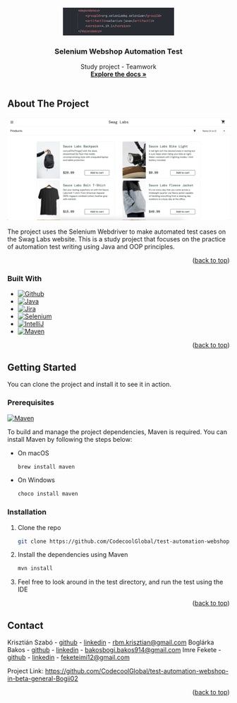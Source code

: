 <!-- PROJECT SHIELDS -->

<!-- PROJECT LOGO -->
<br />
<div align="center">
  <a href="https://github.com/CodecoolGlobal/test-automation-webshop-in-beta-general-Bogii02">
    <img src="images/selenium.png" alt="Logo" width="50%" height="50%">
  </a>

<h3 align="center">Selenium Webshop Automation Test</h3>

  <p align="center">
    Study project - Teamwork
    <br />
    <a href="https://github.com/CodecoolGlobal/test-automation-webshop-in-beta-general-Bogii02/tree/development/documents"><strong>Explore the docs »</strong></a>
    <br />
    <br />
  </p>
</div>


<!-- ABOUT THE PROJECT -->

## About The Project

[![Product Name Screen Shot][webshop_screenshot]](https://github.com/CodecoolGlobal/test-automation-webshop-in-beta-general-Bogii02)

The project uses the Selenium Webdriver to make automated test cases on the Swag Labs website. This is a study project that
focuses on the practice of automation test writing using Java and OOP principles.

<p align="right">(<a href="#readme-top">back to top</a>)</p>

### Built With

- [![Github][Github]][Github-url]
- [![Java][Java]][Java-url]
- [![Jira][Jira]][Jira-url]
- [![Selenium][Selenium]][Selenium-url]
- [![IntelliJ][IntelliJ.idea]][IntelliJ-url]
- [![Maven][Maven]][Maven-url]

<p align="right">(<a href="#readme-top">back to top</a>)</p>

<!-- GETTING STARTED -->

## Getting Started

You can clone the project and install it to see it in action.

### Prerequisites

[![Maven][Maven]][Maven-url]

To build and manage the project dependencies, Maven is required. You can install Maven by following the steps below:

* On macOS
  ```sh
  brew install maven
  ```
* On Windows
  ```sh
  choco install maven
  ```

### Installation

1. Clone the repo
   ```sh
   git clone https://github.com/CodecoolGlobal/test-automation-webshop-in-beta-general-Bogii02
   ```
2. Install the dependencies using Maven
   ```sh
   mvn install
   ```
3. Feel free to look around in the test directory, and run the test using the IDE

<p align="right">(<a href="#readme-top">back to top</a>)</p>

<!-- CONTACT -->

## Contact

Krisztián Szabó - [github](https://github.com/Sarfeher) - [linkedin](https://www.linkedin.com/in/krisztián-szabó-codecool/) -
rbm.krisztian@gmail.com
Boglárka Bakos - [github](https://github.com/Bogii02) - [linkedin](https://www.linkedin.com/in/boglarka-bakos/) -
bakosbogi.bakos914@gmail.com
Imre Fekete - [github](https://github.com/ImreFekete) - [linkedin](https://www.linkedin.com/in/imrefekete/) -
feketeimi12@gmail.com

Project Link: https://github.com/CodecoolGlobal/test-automation-webshop-in-beta-general-Bogii02

<p align="right">(<a href="#readme-top">back to top</a>)</p>



<!-- MARKDOWN LINKS & IMAGES -->
<!-- https://www.markdownguide.org/basic-syntax/#reference-style-links -->

[contributors-shield]: https://img.shields.io/github/contributors/othneildrew/Best-README-Template.svg?style=for-the-badge

[contributors-url]: https://github.com/nagmil2077/stackoverflow-tw/graphs/contributors

[forks-shield]: https://img.shields.io/github/forks/othneildrew/Best-README-Template.svg?style=for-the-badge

[forks-url]: https://github.com/othneildrew/Best-README-Template/network/members

[stars-shield]: https://img.shields.io/github/stars/othneildrew/Best-README-Template.svg?style=for-the-badge

[stars-url]: https://github.com/othneildrew/Best-README-Template/stargazers

[issues-shield]: https://img.shields.io/github/issues/othneildrew/Best-README-Template.svg?style=for-the-badge

[issues-url]: https://github.com/othneildrew/Best-README-Template/issues

[license-shield]: https://img.shields.io/github/license/othneildrew/Best-README-Template.svg?style=for-the-badge

[license-url]: https://github.com/othneildrew/Best-README-Template/blob/master/LICENSE.txt

[linkedin-shield]: https://img.shields.io/badge/-LinkedIn-black.svg?style=for-the-badge&logo=linkedin&colorB=555

[linkedin-url]: https://linkedin.com/in/othneildrew

[webshop_screenshot]: images/webshop_screenshot.png

<!-- STACKS -->

[Selenium]: https://img.shields.io/badge/-selenium-%43B02A?style=for-the-badge&logo=selenium&logoColor=white

[Selenium-url]: https://www.selenium.dev

[Jira]: https://img.shields.io/badge/jira-%230A0FFF.svg?style=for-the-badge&logo=jira&logoColor=white

[Jira-url]: https://www.atlassian.com/software/jira

[IntelliJ.idea]: https://img.shields.io/badge/IntelliJ_IDEA-000000.svg?style=for-the-badge&logo=intellij-idea&logoColor=white

[IntelliJ-url]: https://www.jetbrains.com/idea/

[Github]: https://img.shields.io/badge/GitHub-100000?style=for-the-badge&logo=github&logoColor=white

[Github-url]: https://github.com

[Stackoverflow]: https://img.shields.io/badge/Stack_Overflow-FE7A16?style=for-the-badge&logo=stack-overflow&logoColor=white

[Stackoverflow-url]: https://stackoverflow.com

[Java]: https://img.shields.io/badge/Java-ED8B00?style=for-the-badge&logo=openjdk&logoColor=white

[Java-url]: https://www.java.com/en/

[Spring]: https://img.shields.io/badge/Spring-6DB33F?style=for-the-badge&logo=spring&logoColor=white

[Spring-url]: https://spring.io

[Maven]:    https://img.shields.io/badge/Apache%20Maven-C71A36?style=for-the-badge&logo=Apache%20Maven&logoColor=white

[Maven-url]: https://maven.apache.org

[Hibernate-url]: https://hibernate.org/

[Hibernate]: https://img.shields.io/badge/Hibernate-59666C?style=for-the-badge&logo=Hibernate&logoColor=white

[Docker]: https://img.shields.io/badge/docker-2496ED?style=for-the-badge&logo=docker&logoColor=white&labelColor=1D63ED&color=1D63ED

[Docker-url]: https://www.docker.com/

[Javascript]: https://img.shields.io/badge/JavaScript-F7DF1E?style=for-the-badge&logo=javascript&logoColor=black

[Javascript-url]: https://www.javascript.com

[CSS]: https://img.shields.io/badge/CSS-239120?&style=for-the-badge&logo=css3&logoColor=white

[CSS-url]: https://developer.mozilla.org/en-US/docs/Web/CSS

[HTML5]: https://img.shields.io/badge/HTML5-E34F26?style=for-the-badge&logo=html5&logoColor=white

[HTML5-url]: https://en.wikipedia.org/wiki/HTML5

[Vite]: https://img.shields.io/badge/vite-646CFF?style=for-the-badge&logo=vite&logoColor=white&labelColor=8C72FE&color=8C72FE

[Vite-url]: https://vitejs.dev/
